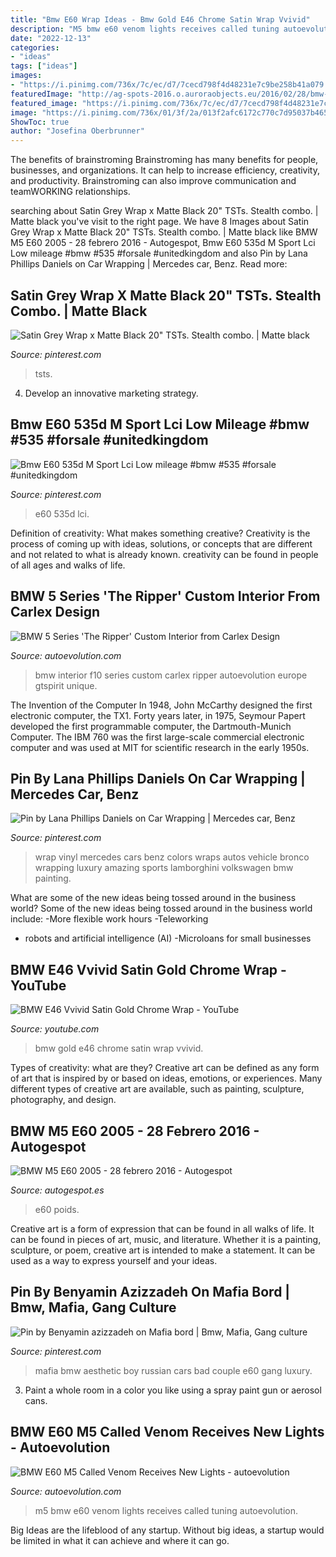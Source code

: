 ```yaml
---
title: "Bmw E60 Wrap Ideas - Bmw Gold E46 Chrome Satin Wrap Vvivid"
description: "M5 bmw e60 venom lights receives called tuning autoevolution"
date: "2022-12-13"
categories:
- "ideas"
tags: ["ideas"]
images:
- "https://i.pinimg.com/736x/7c/ec/d7/7cecd798f4d48231e7c9be258b41a079.jpg"
featuredImage: "http://ag-spots-2016.o.auroraobjects.eu/2016/02/28/bmw-m5-e60-2005-c951328022016000253_3.jpg"
featured_image: "https://i.pinimg.com/736x/7c/ec/d7/7cecd798f4d48231e7c9be258b41a079.jpg"
image: "https://i.pinimg.com/736x/01/3f/2a/013f2afc6172c770c7d95037b4658307.jpg"
ShowToc: true
author: "Josefina Oberbrunner"
---
```



The benefits of brainstroming
Brainstroming has many benefits for people, businesses, and organizations. It can help to increase efficiency, creativity, and productivity. Brainstroming can also improve communication and teamWORKING relationships.

	

		
searching about Satin Grey Wrap x Matte Black 20&quot; TSTs. Stealth combo. | Matte black you've visit to the right page. We have 8 Images about Satin Grey Wrap x Matte Black 20&quot; TSTs. Stealth combo. | Matte black like BMW M5 E60 2005 - 28 febrero 2016 - Autogespot, Bmw E60 535d M Sport Lci Low mileage #bmw #535 #forsale #unitedkingdom and also Pin by Lana Phillips Daniels on Car Wrapping | Mercedes car, Benz. Read more:
		
    
## Satin Grey Wrap X Matte Black 20&quot; TSTs. Stealth Combo. | Matte Black

<img loading=lazy src="https://i.pinimg.com/736x/7c/ec/d7/7cecd798f4d48231e7c9be258b41a079.jpg" onerror="this.onerror=null;this.src='https://tse4.mm.bing.net/th?id=OIP.f3RjplACBrP75t62fKCMrAHaFm&amp;pid=15.1';" alt="Satin Grey Wrap x Matte Black 20&quot; TSTs. Stealth combo. | Matte black">

_Source: pinterest.com_

>tsts. 

	

4. Develop an innovative marketing strategy.

    
## Bmw E60 535d M Sport Lci Low Mileage #bmw #535 #forsale #unitedkingdom

<img loading=lazy src="https://i.pinimg.com/736x/01/3f/2a/013f2afc6172c770c7d95037b4658307.jpg" onerror="this.onerror=null;this.src='https://tse3.mm.bing.net/th?id=OIP.g3jqUL9ys0lQIsQt8rwv2QHaFj&amp;pid=15.1';" alt="Bmw E60 535d M Sport Lci Low mileage #bmw #535 #forsale #unitedkingdom">

_Source: pinterest.com_

>e60 535d lci. 

	

Definition of creativity: What makes something creative?
Creativity is the process of coming up with ideas, solutions, or concepts that are different and not related to what is already known. creativity can be found in people of all ages and walks of life.

    
## BMW 5 Series &#039;The Ripper&#039; Custom Interior From Carlex Design

<img loading=lazy src="https://s1.cdn.autoevolution.com/images/news/gallery/bmw-f10-5-series-the-ripper-interior-from-carlex-design-europe_6.jpg" onerror="this.onerror=null;this.src='https://tse3.mm.bing.net/th?id=OIP.bOxiG8Lz__1Rnx8ML1HuNgHaE6&amp;pid=15.1';" alt="BMW 5 Series &#039;The Ripper&#039; Custom Interior from Carlex Design">

_Source: autoevolution.com_

>bmw interior f10 series custom carlex ripper autoevolution europe gtspirit unique. 

	

The Invention of the Computer
In 1948, John McCarthy designed the first electronic computer, the TX1. Forty years later, in 1975, Seymour Papert developed the first programmable computer, the Dartmouth-Munich Computer. The IBM 760 was the first large-scale commercial electronic computer and was used at MIT for scientific research in the early 1950s.

    
## Pin By Lana Phillips Daniels On Car Wrapping | Mercedes Car, Benz

<img loading=lazy src="https://i.pinimg.com/originals/38/40/ec/3840ec4fea412206a234bf9c61321e45.jpg" onerror="this.onerror=null;this.src='https://tse3.mm.bing.net/th?id=OIP.y10v3VncmReG4V4uErbQrwHaJ4&amp;pid=15.1';" alt="Pin by Lana Phillips Daniels on Car Wrapping | Mercedes car, Benz">

_Source: pinterest.com_

>wrap vinyl mercedes cars benz colors wraps autos vehicle bronco wrapping luxury amazing sports lamborghini volkswagen bmw painting. 

	

What are some of the new ideas being tossed around in the business world?
Some of the new ideas being tossed around in the business world include: 
-More flexible work hours 
-Teleworking 
- robots and artificial intelligence (AI) 
-Microloans for small businesses

    
## BMW E46 Vvivid Satin Gold Chrome Wrap - YouTube

<img loading=lazy src="https://i.ytimg.com/vi/g6rMLJ1bb7I/maxresdefault.jpg" onerror="this.onerror=null;this.src='https://tse4.mm.bing.net/th?id=OIP.w1sgPQcktK6QTui3jl1_HAHaEK&amp;pid=15.1';" alt="BMW E46 Vvivid Satin Gold Chrome Wrap - YouTube">

_Source: youtube.com_

>bmw gold e46 chrome satin wrap vvivid. 

	

Types of creativity: what are they?
Creative art can be defined as any form of art that is inspired by or based on ideas, emotions, or experiences. Many different types of creative art are available, such as painting, sculpture, photography, and design.

    
## BMW M5 E60 2005 - 28 Febrero 2016 - Autogespot

<img loading=lazy src="http://ag-spots-2016.o.auroraobjects.eu/2016/02/28/bmw-m5-e60-2005-c951328022016000253_3.jpg" onerror="this.onerror=null;this.src='https://tse3.mm.bing.net/th?id=OIP.zCgum78XE33Hk0v_Uk-r3wHaE7&amp;pid=15.1';" alt="BMW M5 E60 2005 - 28 febrero 2016 - Autogespot">

_Source: autogespot.es_

>e60 poids. 

	

Creative art is a form of expression that can be found in all walks of life. It can be found in pieces of art, music, and literature. Whether it is a painting, sculpture, or poem, creative art is intended to make a statement. It can be used as a way to express yourself and your ideas.

    
## Pin By Benyamin Azizzadeh On Mafia Bord | Bmw, Mafia, Gang Culture

<img loading=lazy src="https://i.pinimg.com/736x/b4/79/b3/b479b3e7862427abe375a4c8adc765a0.jpg" onerror="this.onerror=null;this.src='https://tse2.mm.bing.net/th?id=OIP.0Jcwa1lf0xJ96qhgvcwHVQHaEu&amp;pid=15.1';" alt="Pin by Benyamin azizzadeh on Mafia bord | Bmw, Mafia, Gang culture">

_Source: pinterest.com_

>mafia bmw aesthetic boy russian cars bad couple e60 gang luxury. 

	

3. Paint a whole room in a color you like using a spray paint gun or aerosol cans.

    
## BMW E60 M5 Called Venom Receives New Lights - Autoevolution

<img loading=lazy src="https://s1.cdn.autoevolution.com/images/news/gallery/bmw-e60-m5-called-venom-receives-new-lights-photo-gallery_2.jpg" onerror="this.onerror=null;this.src='https://tse1.mm.bing.net/th?id=OIP.75SHB5mB8ttV7fIZt7YfVgHaEo&amp;pid=15.1';" alt="BMW E60 M5 Called Venom Receives New Lights - autoevolution">

_Source: autoevolution.com_

>m5 bmw e60 venom lights receives called tuning autoevolution. 

	

Big Ideas are the lifeblood of any startup. Without big ideas, a startup would be limited in what it can achieve and where it can go.

